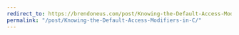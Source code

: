 ```yaml
---
redirect_to: https://brendoneus.com/post/Knowing-the-Default-Access-Modifiers-in-C/
permalink: "/post/Knowing-the-Default-Access-Modifiers-in-C/"
---
```

